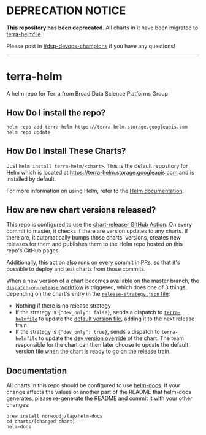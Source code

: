 # DEPRECATION NOTICE

**This repository has been deprecated**. All charts in it have been migrated to [terra-helmfile](https://github.com/broadinstitute/terra-helmfile/tree/master/charts).

Please post in [#dsp-devops-champions](https://broadinstitute.slack.com/archives/CADM7MZ35) if you have any questions!

-----------
# terra-helm
A helm repo for Terra from Broad Data Science Platforms Group

## How Do I install the repo?
```
helm repo add terra-helm https://terra-helm.storage.googleapis.com
helm repo update
```
## How Do I Install These Charts?

Just `helm install terra-helm/<chart>`. This is the default repository for Helm which is located at https://terra-helm.storage.googleapis.com and is installed by default.

For more information on using Helm, refer to the [Helm documentation](https://github.com/kubernetes/helm#docs).

## How are new chart versions released?

This repo is configured to use the [chart-releaser GitHub Action](https://github.com/DataBiosphere/github-actions/tree/master/actions/chart-releaser). On every commit to master, it checks if there are version updates to any charts. If there are, it automatically bumps those charts' versions, creates new releases for them and publishes them to the Helm repo hosted on this repo's GitHub pages.

Additionally, this action also runs on every commit in PRs, so that it's possible to deploy and test charts from those commits.

When a new version of a chart becomes available on the master branch, the [`dispatch-on-release` workflow](https://github.com/broadinstitute/terra-helm/blob/master/.github/workflows/dispatch-on-release.yaml) is triggered, which does one of 3 things, depending on the chart's entry in the [`release-strategy.json` file](https://github.com/broadinstitute/terra-helm/blob/master/release-strategy.json):
- Nothing if there is no release strategy
- If the strategy is `{"dev_only": false}`, sends a dispatch to [`terra-helmfile`](https://github.com/broadinstitute/terra-helmfile) to update the [default version file](https://github.com/broadinstitute/terra-helmfile/blob/master/versions.yaml), adding it to the next release train.
- If the strategy is `{"dev_only": true}`, sends a dispatch to `terra-helmfile` to update the [dev version override](https://github.com/broadinstitute/terra-helmfile/blob/master/environments/live/dev.yaml) of the chart. The team responsible for the chart can then later choose to update the default version file when the chart is ready to go on the release train.

## Documentation

All charts in this repo should be configured to use [helm-docs](https://github.com/norwoodj/helm-docs). If your change affects the values or another part of the README that helm-docs generates, please re-generate the README and commit it with your other changes:
```
brew install norwoodj/tap/helm-docs
cd charts/[changed chart]
helm-docs
```
